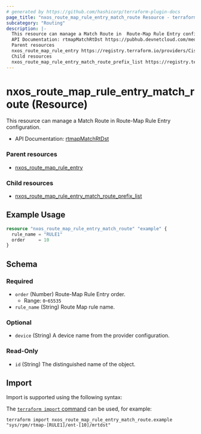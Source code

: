 ```yaml
---
# generated by https://github.com/hashicorp/terraform-plugin-docs
page_title: "nxos_route_map_rule_entry_match_route Resource - terraform-provider-nxos"
subcategory: "Routing"
description: |-
  This resource can manage a Match Route in  Route-Map Rule Entry configuration.
  API Documentation: rtmapMatchRtDst https://pubhub.devnetcloud.com/media/dme-docs-10-2-2/docs/Routing%20and%20Forwarding/rtmap:MatchRtDst/
  Parent resources
  nxos_route_map_rule_entry https://registry.terraform.io/providers/CiscoDevNet/nxos/latest/docs/resources/route_map_rule_entry
  Child resources
  nxos_route_map_rule_entry_match_route_prefix_list https://registry.terraform.io/providers/CiscoDevNet/nxos/latest/docs/resources/route_map_rule_entry_match_route_prefix_list
---
```


# nxos_route_map_rule_entry_match_route (Resource)

This resource can manage a Match Route in  Route-Map Rule Entry configuration.

- API Documentation: [rtmapMatchRtDst](https://pubhub.devnetcloud.com/media/dme-docs-10-2-2/docs/Routing%20and%20Forwarding/rtmap:MatchRtDst/)

### Parent resources

- [nxos_route_map_rule_entry](https://registry.terraform.io/providers/CiscoDevNet/nxos/latest/docs/resources/route_map_rule_entry)

### Child resources

- [nxos_route_map_rule_entry_match_route_prefix_list](https://registry.terraform.io/providers/CiscoDevNet/nxos/latest/docs/resources/route_map_rule_entry_match_route_prefix_list)

## Example Usage

```terraform
resource "nxos_route_map_rule_entry_match_route" "example" {
  rule_name = "RULE1"
  order     = 10
}
```

<!-- schema generated by tfplugindocs -->
## Schema

### Required

- `order` (Number) Route-Map Rule Entry order.
  - Range: `0`-`65535`
- `rule_name` (String) Route Map rule name.

### Optional

- `device` (String) A device name from the provider configuration.

### Read-Only

- `id` (String) The distinguished name of the object.

## Import

Import is supported using the following syntax:

The [`terraform import` command](https://developer.hashicorp.com/terraform/cli/commands/import) can be used, for example:

```shell
terraform import nxos_route_map_rule_entry_match_route.example "sys/rpm/rtmap-[RULE1]/ent-[10]/mrtdst"
```
